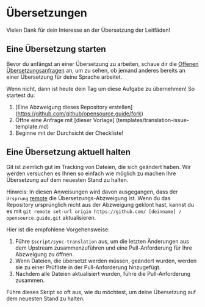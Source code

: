 # Übersetzungen

Vielen Dank für dein Interesse an der Übersetzung der Leitfäden!

## Eine Übersetzung starten

Bevor du anfängst an einer Übersetzung zu arbeiten, schaue dir die [Offenen Übersetzungsanfragen](https://github.com/github/opensource.guide/labels/translation) an, um zu sehen, ob jemand anderes bereits an einer Übersetzung für deine Sprache arbeitet.

Wenn nicht, dann ist heute dein Tag um diese Aufgabe zu übernehmen! So startest du:

1. [Eine Abzweigung dieses Repository erstellen] (https://github.com/github/opensource.guide/fork)
2. Öffne eine Anfrage mit [dieser Vorlage] (templates/translation-issue-template.md)
3. Beginne mit der Durchsicht der Checkliste!

## Eine Übersetzung aktuell halten

Git ist ziemlich gut im Tracking von Dateien, die sich geändert haben. Wir werden versuchen es Ihnen so einfach wie möglich zu machen Ihre Übersetzung auf dem neuesten Stand zu halten.

Hinweis: In diesen Anweisungen wird davon ausgegangen, dass der `Ursprung` [remote](https://git-scm.com/docs/git-remote) die Übersetzungs-Abzweigung ist. Wenn du das Repository ursprünglich nicht aus der Abzweigung geklont hast, kannst du es mit `git remote set-url origin https://github.com/ [deinname] / opensource.guide.git` aktualisieren.

Hier ist die empfohlene Vorgehensweise:

1. Führe `$script/sync-translation` aus, um die letzten Änderungen aus dem Upstream zusammenzuführen und eine Pull-Anforderung für Ihre Abzweigung zu öffnen.
2. Wenn Dateien, die übersetzt werden müssen, geändert wurden, werden sie zu einer Prüfliste in der Pull-Anforderung hinzugefügt.
3. Nachdem alle Dateien aktualisiert wurden, führe die Pull-Anforderung zusammen.

Führe dieses Skript so oft aus, wie du möchtest, um deine Übersetzung auf dem neuesten Stand zu halten.
